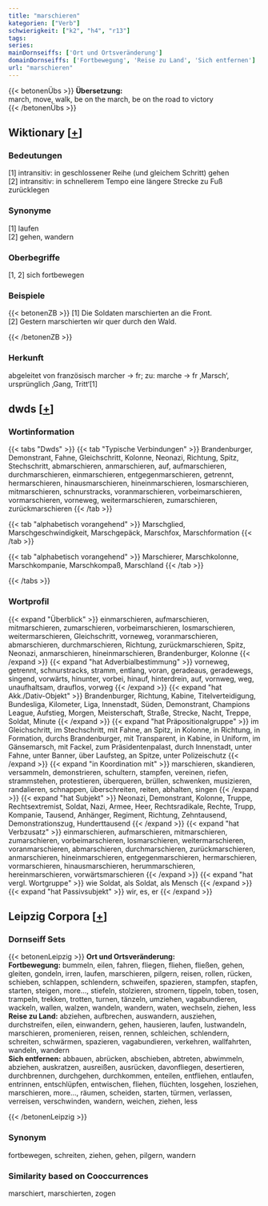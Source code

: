 ```yaml
---
title: "marschieren"
kategorien: ["Verb"]
schwierigkeit: ["k2", "h4", "r13"]
tags:
series:
mainDornseiffs: ['Ort und Ortsveränderung']
domainDornseiffs: ['Fortbewegung', 'Reise zu Land', 'Sich entfernen']
url: "marschieren"
---
```


{{< betonenÜbs >}}
**Übersetzung:**  
march, move, walk, be on the march, be on the road to victory  
{{< /betonenÜbs >}}

## Wiktionary [[+](https://de.wiktionary.org/wiki/marschieren)]

### Bedeutungen
[1] intransitiv: in geschlossener Reihe (und gleichem Schritt) gehen  
[2] intransitiv: in schnellerem Tempo eine längere Strecke zu Fuß zurücklegen  

### Synonyme
[1] laufen  
[2] gehen, wandern  

### Oberbegriffe
[1, 2] sich fortbewegen  

### Beispiele
{{< betonenZB >}}
[1] Die Soldaten marschierten an die Front.  
[2] Gestern marschierten wir quer durch den Wald.  

{{< /betonenZB >}}
### Herkunft
abgeleitet von französisch marcher → fr; zu: marche → fr ‚Marsch‘, ursprünglich ‚Gang, Tritt‘[1]  



## dwds [[+](https://www.dwds.de/wb/marschieren)]

### Wortinformation
{{< tabs "Dwds" >}}
{{< tab "Typische Verbindungen" >}}
Brandenburger, Demonstrant, Fahne, Gleichschritt, Kolonne, Neonazi, Richtung, Spitz, Stechschritt, abmarschieren, anmarschieren, auf, aufmarschieren, durchmarschieren, einmarschieren, entgegenmarschieren, getrennt, hermarschieren, hinausmarschieren, hineinmarschieren, losmarschieren, mitmarschieren, schnurstracks, voranmarschieren, vorbeimarschieren, vormarschieren, vorneweg, weitermarschieren, zumarschieren, zurückmarschieren
{{< /tab >}}

{{< tab "alphabetisch vorangehend" >}}
Marschglied, Marschgeschwindigkeit, Marschgepäck, Marschfox, Marschformation
{{< /tab >}}

{{< tab "alphabetisch vorangehend" >}}
Marschierer, Marschkolonne, Marschkompanie, Marschkompaß, Marschland
{{< /tab >}}

{{< /tabs >}}

### Wortprofil
{{< expand "Überblick" >}} einmarschieren, aufmarschieren, mitmarschieren, zumarschieren, vorbeimarschieren, losmarschieren, weitermarschieren, Gleichschritt, vorneweg, voranmarschieren, abmarschieren, durchmarschieren, Richtung, zurückmarschieren, Spitz, Neonazi, anmarschieren, hineinmarschieren, Brandenburger, Kolonne {{< /expand >}}
{{< expand "hat Adverbialbestimmung" >}} vorneweg, getrennt, schnurstracks, stramm, entlang, voran, geradeaus, geradewegs, singend, vorwärts, hinunter, vorbei, hinauf, hinterdrein, auf, vornweg, weg, unaufhaltsam, drauflos, vorweg {{< /expand >}}
{{< expand "hat Akk./Dativ-Objekt" >}} Brandenburger, Richtung, Kabine, Titelverteidigung, Bundesliga, Kilometer, Liga, Innenstadt, Süden, Demonstrant, Champions League, Aufstieg, Morgen, Meisterschaft, Straße, Strecke, Nacht, Treppe, Soldat, Minute {{< /expand >}}
{{< expand "hat Präpositionalgruppe" >}} im Gleichschritt, im Stechschritt, mit Fahne, an Spitz, in Kolonne, in Richtung, in Formation, durchs Brandenburger, mit Transparent, in Kabine, in Uniform, im Gänsemarsch, mit Fackel, zum Präsidentenpalast, durch Innenstadt, unter Fahne, unter Banner, über Laufsteg, an Spitze, unter Polizeischutz {{< /expand >}}
{{< expand "in Koordination mit" >}} marschieren, skandieren, versammeln, demonstrieren, schultern, stampfen, vereinen, riefen, strammstehen, protestieren, überqueren, brüllen, schwenken, musizieren, randalieren, schnappen, überschreiten, reiten, abhalten, singen {{< /expand >}}
{{< expand "hat Subjekt" >}} Neonazi, Demonstrant, Kolonne, Truppe, Rechtsextremist, Soldat, Nazi, Armee, Heer, Rechtsradikale, Rechte, Trupp, Kompanie, Tausend, Anhänger, Regiment, Richtung, Zehntausend, Demonstrationszug, Hunderttausend {{< /expand >}}
{{< expand "hat Verbzusatz" >}} einmarschieren, aufmarschieren, mitmarschieren, zumarschieren, vorbeimarschieren, losmarschieren, weitermarschieren, voranmarschieren, abmarschieren, durchmarschieren, zurückmarschieren, anmarschieren, hineinmarschieren, entgegenmarschieren, hermarschieren, vormarschieren, hinausmarschieren, herummarschieren, hereinmarschieren, vorwärtsmarschieren {{< /expand >}}
{{< expand "hat vergl. Wortgruppe" >}} wie Soldat, als Soldat, als Mensch {{< /expand >}}
{{< expand "hat Passivsubjekt" >}} wir, es, er {{< /expand >}}

## Leipzig Corpora [[+](https://corpora.uni-leipzig.de/en/res?word=marschieren&corpusId=deu_newscrawl-public_2018)]

### Dornseiff Sets
{{< betonenLeipzig >}}
**Ort und Ortsveränderung:**  
**Fortbewegung:** bummeln, eilen, fahren, fliegen, fliehen, fließen, gehen, gleiten, gondeln, irren, laufen, marschieren, pilgern, reisen, rollen, rücken, schieben, schlappen, schlendern, schweifen, spazieren, stampfen, stapfen, starten, steigen, more..., stiefeln, stolzieren, stromern, tippeln, toben, tosen, trampeln, trekken, trotten, turnen, tänzeln, umziehen, vagabundieren, wackeln, wallen, walzen, wandeln, wandern, waten, wechseln, ziehen, less  
**Reise zu Land:** abziehen, aufbrechen, auswandern, ausziehen, durchstreifen, eilen, einwandern, gehen, hausieren, laufen, lustwandeln, marschieren, promenieren, reisen, rennen, schleichen, schlendern, schreiten, schwärmen, spazieren, vagabundieren, verkehren, wallfahrten, wandeln, wandern  
**Sich entfernen:** abbauen, abrücken, abschieben, abtreten, abwimmeln, abziehen, auskratzen, ausreißen, ausrücken, davonfliegen, desertieren, durchbrennen, durchgehen, durchkommen, enteilen, entfliehen, entlaufen, entrinnen, entschlüpfen, entwischen, fliehen, flüchten, losgehen, losziehen, marschieren, more..., räumen, scheiden, starten, türmen, verlassen, verreisen, verschwinden, wandern, weichen, ziehen, less  

{{< /betonenLeipzig >}}

### Synonym
fortbewegen, schreiten, ziehen, gehen, pilgern, wandern


### Similarity based on Cooccurrences
marschiert, marschierten, zogen

